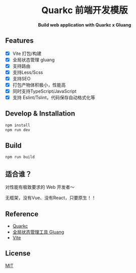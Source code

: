 <div align="center">
  <h1>Quarkc 前端开发模版</h1>
  <h4>Build web application with Quarkc x Gluang</h4>
</div>

## Features

- [x] Vite 打包/构建
- [x] 全局状态管理 gluang
- [x] 支持路由
- [x] 支持Less/Scss
- [x] 支持SEO
- [x] 打包产物体积极小，性能高
- [x] 同时支持TypeScript/JavaScript
- [x] 支持 Eslint/Tslint，代码保存自动格式化等

## Develop & Installation

```bash
npm install
npm run dev
```

## Build

```bash
npm run build
```

## 适合谁？

对性能有极致要求的 Web 开发者～

无框架，没有Vue、没有React，只要原生！！

## Reference

- [Quarkc](https://github.com/hellof2e/quarkc)
- [全局状态管理工具 Gluang](https://github.com/hellof2e/gluang)
- [Vite](https://vitejs.dev/)

## License
[MIT](https://github.com/hellof2e/quarkc-starter-template/blob/main/LICENSE)
